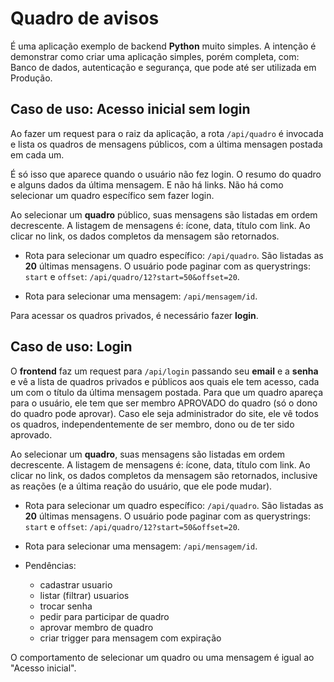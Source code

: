 # Quadro de avisos

É uma aplicação exemplo de backend **Python** muito simples. A intenção é demonstrar como criar uma aplicação simples, porém completa, com: Banco de dados, autenticação e segurança, que pode até ser utilizada em Produção.

## Caso de uso: Acesso inicial sem login

Ao fazer um request para o raiz da aplicação, a rota `/api/quadro` é invocada e lista os quadros de mensagens públicos, com a última mensagen postada em cada um. 

É só isso que aparece quando o usuário não fez login. O resumo do quadro e alguns dados da última mensagem. E não há links. Não há como selecionar um quadro específico sem fazer login.

Ao selecionar um **quadro** público, suas mensagens são listadas em ordem decrescente. A listagem de mensagens é: ícone, data, título com link. Ao clicar no link, os dados completos da mensagem são retornados.

- Rota para selecionar um quadro específico: `/api/quadro`. São listadas as **20** últimas mensagens. O usuário pode paginar com as querystrings: `start` e `offset`: `/api/quadro/12?start=50&offset=20`.

- Rota para selecionar uma mensagem: `/api/mensagem/id`.

Para acessar os quadros privados, é necessário fazer **login**.

## Caso de uso: Login

O **frontend** faz um request para `/api/login` passando seu **email** e a **senha** e vê a lista de quadros privados e públicos aos quais ele tem acesso, cada um com o título da última mensagem postada. Para que um quadro apareça para o usuário, ele tem que ser membro APROVADO do quadro (só o dono do quadro pode aprovar). Caso ele seja administrador do site, ele vê todos os quadros, independentemente de ser membro, dono ou de ter sido aprovado.

Ao selecionar um **quadro**, suas mensagens são listadas em ordem decrescente. A listagem de mensagens é: ícone, data, título com link. Ao clicar no link, os dados completos da mensagem são retornados, inclusive as reações (e a última reação do usuário, que ele pode mudar).

- Rota para selecionar um quadro específico: `/api/quadro`. São listadas as **20** últimas mensagens. O usuário pode paginar com as querystrings: `start` e `offset`: `/api/quadro/12?start=50&offset=20`.

- Rota para selecionar uma mensagem: `/api/mensagem/id`. 

- Pendências:
    - cadastrar usuario
    - listar (filtrar) usuarios
    - trocar senha
    - pedir para participar de quadro
    - aprovar membro de quadro
    - criar trigger para mensagem com expiração

O comportamento de selecionar um quadro ou uma mensagem é igual ao "Acesso inicial".


